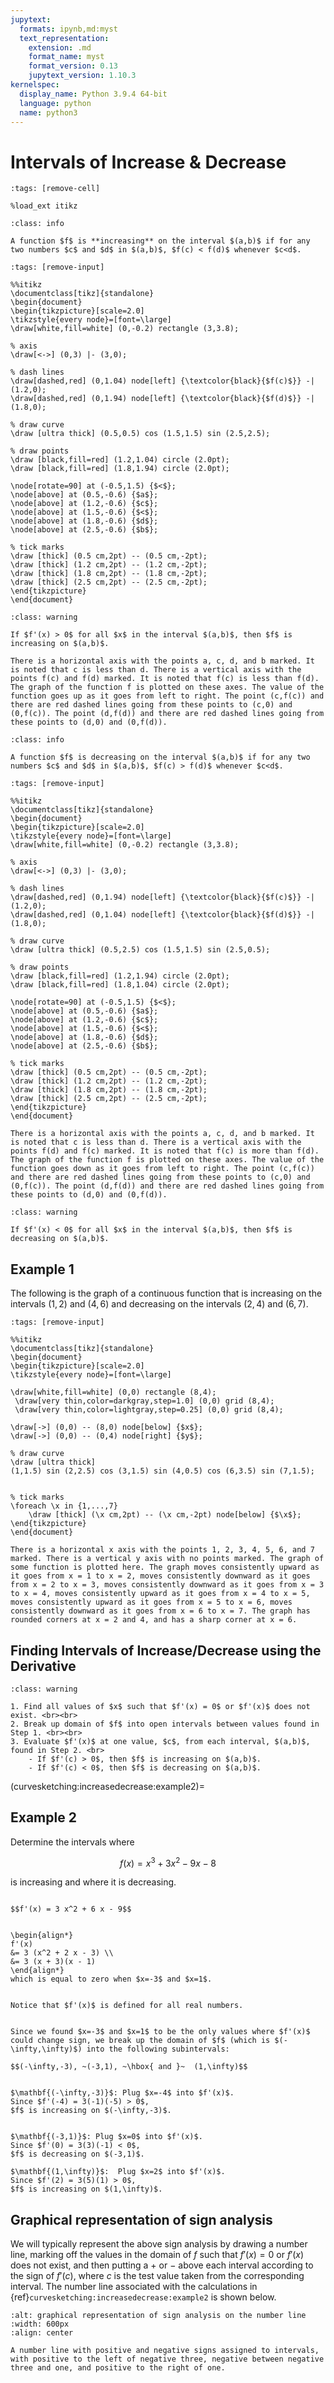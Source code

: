 ```yaml
---
jupytext:
  formats: ipynb,md:myst
  text_representation:
    extension: .md
    format_name: myst
    format_version: 0.13
    jupytext_version: 1.10.3
kernelspec:
  display_name: Python 3.9.4 64-bit
  language: python
  name: python3
---
```

# Intervals of Increase & Decrease

```{code-cell}
:tags: [remove-cell]

%load_ext itikz
```

```{admonition} Definition
:class: info

A function $f$ is **increasing** on the interval $(a,b)$ if for any two numbers $c$ and $d$ in $(a,b)$, $f(c) < f(d)$ whenever $c<d$.
```

```{code-cell}
:tags: [remove-input]

%%itikz
\documentclass[tikz]{standalone}
\begin{document}
\begin{tikzpicture}[scale=2.0]
\tikzstyle{every node}=[font=\large]
\draw[white,fill=white] (0,-0.2) rectangle (3,3.8);

% axis
\draw[<->] (0,3) |- (3,0);
     
% dash lines
\draw[dashed,red] (0,1.04) node[left] {\textcolor{black}{$f(c)$}} -| (1.2,0);
\draw[dashed,red] (0,1.94) node[left] {\textcolor{black}{$f(d)$}} -| (1.8,0);

% draw curve
\draw [ultra thick] (0.5,0.5) cos (1.5,1.5) sin (2.5,2.5);

% draw points
\draw [black,fill=red] (1.2,1.04) circle (2.0pt);
\draw [black,fill=red] (1.8,1.94) circle (2.0pt);

\node[rotate=90] at (-0.5,1.5) {$<$};
\node[above] at (0.5,-0.6) {$a$};
\node[above] at (1.2,-0.6) {$c$};
\node[above] at (1.5,-0.6) {$<$};
\node[above] at (1.8,-0.6) {$d$};
\node[above] at (2.5,-0.6) {$b$};

% tick marks
\draw [thick] (0.5 cm,2pt) -- (0.5 cm,-2pt);
\draw [thick] (1.2 cm,2pt) -- (1.2 cm,-2pt);
\draw [thick] (1.8 cm,2pt) -- (1.8 cm,-2pt);
\draw [thick] (2.5 cm,2pt) -- (2.5 cm,-2pt);
\end{tikzpicture}
\end{document}
```

```{admonition} Theorem
:class: warning

If $f'(x) > 0$ for all $x$ in the interval $(a,b)$, then $f$ is increasing on $(a,b)$.
```

```{dropdown} Long Text Description 
There is a horizontal axis with the points a, c, d, and b marked. It is noted that c is less than d. There is a vertical axis with the points f(c) and f(d) marked. It is noted that f(c) is less than f(d). The graph of the function f is plotted on these axes. The value of the function goes up as it goes from left to right. The point (c,f(c)) and there are red dashed lines going from these points to (c,0) and (0,f(c)). The point (d,f(d)) and there are red dashed lines going from these points to (d,0) and (0,f(d)). 
```

```{admonition} Definition
:class: info

A function $f$ is decreasing on the interval $(a,b)$ if for any two numbers $c$ and $d$ in $(a,b)$, $f(c) > f(d)$ whenever $c<d$.
```

```{code-cell}
:tags: [remove-input]

%%itikz
\documentclass[tikz]{standalone}
\begin{document}
\begin{tikzpicture}[scale=2.0]
\tikzstyle{every node}=[font=\large]
\draw[white,fill=white] (0,-0.2) rectangle (3,3.8);

% axis
\draw[<->] (0,3) |- (3,0);
     
% dash lines
\draw[dashed,red] (0,1.94) node[left] {\textcolor{black}{$f(c)$}} -| (1.2,0);
\draw[dashed,red] (0,1.04) node[left] {\textcolor{black}{$f(d)$}} -| (1.8,0);

% draw curve
\draw [ultra thick] (0.5,2.5) cos (1.5,1.5) sin (2.5,0.5);

% draw points
\draw [black,fill=red] (1.2,1.94) circle (2.0pt);
\draw [black,fill=red] (1.8,1.04) circle (2.0pt);

\node[rotate=90] at (-0.5,1.5) {$<$};
\node[above] at (0.5,-0.6) {$a$};
\node[above] at (1.2,-0.6) {$c$};
\node[above] at (1.5,-0.6) {$<$};
\node[above] at (1.8,-0.6) {$d$};
\node[above] at (2.5,-0.6) {$b$};

% tick marks
\draw [thick] (0.5 cm,2pt) -- (0.5 cm,-2pt);
\draw [thick] (1.2 cm,2pt) -- (1.2 cm,-2pt);
\draw [thick] (1.8 cm,2pt) -- (1.8 cm,-2pt);
\draw [thick] (2.5 cm,2pt) -- (2.5 cm,-2pt);
\end{tikzpicture}
\end{document}
```

```{dropdown} Long Text Description 
There is a horizontal axis with the points a, c, d, and b marked. It is noted that c is less than d. There is a vertical axis with the points f(d) and f(c) marked. It is noted that f(c) is more than f(d). The graph of the function f is plotted on these axes. The value of the function goes down as it goes from left to right. The point (c,f(c)) and there are red dashed lines going from these points to (c,0) and (0,f(c)). The point (d,f(d)) and there are red dashed lines going from these points to (d,0) and (0,f(d)). 
```

```{admonition} Theorem
:class: warning

If $f'(x) < 0$ for all $x$ in the interval $(a,b)$, then $f$ is decreasing on $(a,b)$.
```



## Example 1

The following is the graph of a continuous function that is increasing on the intervals $(1,2)$ and $(4,6)$ and decreasing on the intervals $(2,4)$ and $(6,7)$.  

```{code-cell}
:tags: [remove-input]

%%itikz
\documentclass[tikz]{standalone}
\begin{document}
\begin{tikzpicture}[scale=2.0]
\tikzstyle{every node}=[font=\large]

\draw[white,fill=white] (0,0) rectangle (8,4);
 \draw[very thin,color=darkgray,step=1.0] (0,0) grid (8,4);
 \draw[very thin,color=lightgray,step=0.25] (0,0) grid (8,4);

\draw[->] (0,0) -- (8,0) node[below] {$x$};
\draw[->] (0,0) -- (0,4) node[right] {$y$};
     
% draw curve
\draw [ultra thick] 
(1,1.5) sin (2,2.5) cos (3,1.5) sin (4,0.5) cos (6,3.5) sin (7,1.5);


% tick marks
\foreach \x in {1,...,7} 
	\draw [thick] (\x cm,2pt) -- (\x cm,-2pt) node[below] {$\x$};
\end{tikzpicture}
\end{document}
```
``` {dropdown} Long Text Description
There is a horizontal x axis with the points 1, 2, 3, 4, 5, 6, and 7 marked. There is a vertical y axis with no points marked. The graph of some function is plotted here. The graph moves consistently upward as it goes from x = 1 to x = 2, moves consistently downward as it goes from x = 2 to x = 3, moves consistently downward as it goes from x = 3 to x = 4, moves consistently upward as it goes from x = 4 to x = 5, moves consistently upward as it goes from x = 5 to x = 6, moves consistently downward as it goes from x = 6 to x = 7. The graph has rounded corners at x = 2 and 4, and has a sharp corner at x = 6.
```

## Finding Intervals of Increase/Decrease using the Derivative

```{admonition} Follow these steps
:class: warning

1. Find all values of $x$ such that $f'(x) = 0$ or $f'(x)$ does not exist. <br><br>
2. Break up domain of $f$ into open intervals between values found in Step 1. <br><br>
3. Evaluate $f'(x)$ at one value, $c$, from each interval, $(a,b)$, found in Step 2. <br>
    - If $f'(c) > 0$, then $f$ is increasing on $(a,b)$.
    - If $f'(c) < 0$, then $f$ is decreasing on $(a,b)$.
```

(curvesketching:increasedecrease:example2)=
## Example 2

Determine the intervals where 

$$f(x) = x^3 + 3 x^2 - 9 x -8$$

is increasing and where it is decreasing.

```{dropdown} **Step 1:** Compute $f'(x)$.

$$f'(x) = 3 x^2 + 6 x - 9$$ 
```

```{dropdown} **Step 2:** Find all values of $x$ such that $f'(x) = 0$.

\begin{align*}
f'(x) 
&= 3 (x^2 + 2 x - 3) \\
&= 3 (x + 3)(x - 1)   
\end{align*}
which is equal to zero when $x=-3$ and $x=1$.  
```

```{dropdown} **Step 3:** Find all values of $x$ such that $f'(x)$ does not exist.

Notice that $f'(x)$ is defined for all real numbers.
```

```{dropdown} **Step 4:** Break up the domain of $f$ into subintervals based on the values found in Steps 2 and 3.

Since we found $x=-3$ and $x=1$ to be the only values where $f'(x)$ could change sign, we break up the domain of $f$ (which is $(-\infty,\infty)$) into the following subintervals:

$$(-\infty,-3), ~(-3,1), ~\hbox{ and }~  (1,\infty)$$
```

```{dropdown} **Step 5:** Plug one number from each subinterval into $f'(x)$  to determine the sign of $f'(x)$.

$\mathbf{(-\infty,-3)}$: Plug $x=-4$ into $f'(x)$.
Since $f'(-4) = 3(-1)(-5) > 0$, 
$f$ is increasing on $(-\infty,-3)$.


$\mathbf{(-3,1)}$: Plug $x=0$ into $f'(x)$.
Since $f'(0) = 3(3)(-1) < 0$, 
$f$ is decreasing on $(-3,1)$.

$\mathbf{(1,\infty)}$:  Plug $x=2$ into $f'(x)$.
Since $f'(2) = 3(5)(1) > 0$,  
$f$ is increasing on $(1,\infty)$.
```


## Graphical representation of sign analysis

We will typically represent the above sign analysis by drawing a number line, marking off the values in the domain of $f$ such that $f'(x) = 0$ or $f'(x)$ does not exist, and then putting a $+$ or $-$ above each interval according to the sign of $f'(c)$, where $c$ is the test value taken from the corresponding interval.  The number line associated with the calculations in {ref}`curvesketching:increasedecrease:example2` is shown below.

```{image} ../images/pic_curvesketching_intervalsignanalysis.png
:alt: graphical representation of sign analysis on the number line
:width: 600px
:align: center
```
```{dropdown} Long Text Description
A number line with positive and negative signs assigned to intervals, with positive to the left of negative three, negative between negative three and one, and positive to the right of one.
```